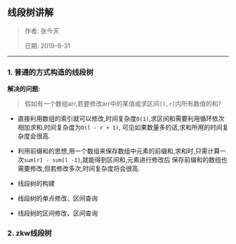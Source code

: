 ## 线段树讲解
> 作者: 张今天
>
> 日期: 2019-8-31
>
----

### 1. 普通的方式构造的线段树
**解决的问题:**

> 假如有一个数组arr,若要修改arr中的某值或求区间`[l,r]`内所有数值的和?

 - 直接利用数组的索引就可以修改,时间复杂度`O(1)`,求区间和需要利用循环依次相加求和,时间复杂度为`O(l - r + 1)`,
    可见如果数量多的话,求和所用的时间复杂度会很高.
 - 利用前缀和的思想,用一个数组来保存数组中元素的前缀和,求和时,只需计算一次`sum[r] - sum[l -1]`,就能得到区间和,元素进行修改后
    保存前缀和的数组也需要修改,但若修改多次,时间复杂度将会很高.


- 线段树的构建

- 线段树的单点修改、区间查询

- 线段树的区间修改、区间查询

### 2. zkw线段树